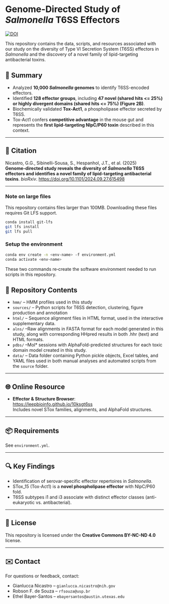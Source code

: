# Genome-Directed Study of *Salmonella* T6SS Effectors

[![DOI](https://img.shields.io/badge/DOI-10.1101/2024.09.27.615498-blue)](https://doi.org/10.1101/2024.09.27.615498)

This repository contains the data, scripts, and resources associated with our study on the diversity of Type VI Secretion System (T6SS) effectors in *Salmonella* and the discovery of a novel family of lipid-targeting antibacterial toxins.

## 🧬 Summary

- Analyzed **10,000 *Salmonella* genomes** to identify T6SS-encoded effectors.
- Identified **128 effector groups**, including **47 novel (shared hits <= 25%) or highly divergent domains (shared hits <= 75%) (Figure 2B)**.
- Biochemically validated **Tox-Act1**, a phospholipase effector secreted by T6SS.
- Tox-Act1 confers **competitive advantage** in the mouse gut and represents the **first lipid-targeting NlpC/P60 toxin** described in this context.

---

## 📰 Citation

Nicastro, G.G., Sibinelli-Sousa, S., Hespanhol, J.T., et al. (2025)  
**Genome-directed study reveals the diversity of *Salmonella* T6SS effectors and identifies a novel family of lipid-targeting antibacterial toxins**. *bioRxiv*. https://doi.org/10.1101/2024.09.27.615498

---

### Note on large files

This repository contains files larger than 100MB. Downloading these files requires Git LFS support.

```bash
conda install git-lfs
git lfs install
git lfs pull
```

### Setup the environment

```bash
conda env create -n <env-name> -f environment.yml
conda activate <env-name>
```

These two commands re‑create the software environment needed to run scripts in this repository.

## 🔬 Repository Contents

- `hmm/` – HMM profiles used in this study
- `sources/` – Python scripts for T6SS detection, clustering, figure production and annotation
- `html/` – Sequence alignment files in HTML format, used in the interactive supplementary data.
- `alns/` –Raw alignments in FASTA format for each model generated in this study, along with corresponding HHpred results in both .hhr (text) and HTML formats.
- `pdbs/` –Mol* sessions with AlphaFold-predicted structures for each toxic domain model created in this study.
- `data/` – Data folder containing Python pickle objects, Excel tables, and YAML files used in both manual analyses and automated scripts from the `source` folder.

---

## 🌐 Online Resource

- **Effector & Structure Browser**:  
  https://leepbioinfo.github.io/10ksgt6ss  
  Includes novel STox families, alignments, and AlphaFold structures.

---

## 📦 Requirements

See `environment.yml`.

---

## 🔍 Key Findings

- Identification of serovar-specific effector repertoires in *Salmonella*.
- STox_15 (Tox-Act1) is a **novel phospholipase effector** with NlpC/P60 fold.
- T6SS subtypes i1 and i3 associate with distinct effector classes (anti-eukaryotic vs. antibacterial).

---

## 📄 License

This repository is licensed under the **Creative Commons BY-NC-ND 4.0** license.

---

## ✉️ Contact

For questions or feedback, contact:

- Gianlucca Nicastro – `gianlucca.nicastro@nih.gov`
- Robson F. de Souza – `rfsouza@usp.br`
- Ethel Bayer-Santos – `ebayersantos@austin.utexas.edu`

